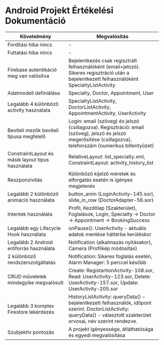 # Android Projekt Értékelési Dokumentáció

| Követelmény                                       | Megvalósítás                                                                                                                                                             |
| ------------------------------------------------- | ------------------------------------------------------------------------------------------------------------------------------------------------------------------------ |
| Fordítási hiba nincs                              | -                                                                                                                                                                        |
| Futtatási hiba nincs                              | -                                                                                                                                                                        |
| Firebase autentikáció meg van valósítva           | Bejelentkezés csak regisztrált felhasználóként (email+jelszó). Sikeres regisztráció után a bejelentkezett felhasználóként SpecialtyListActivity                          |
| Adatmodell definiálása                            | Specialty, Doctor, Appointment, User                                                                                                                                     |
| Legalább 4 különböző activity használata          | SpecialtyListActivity, DoctorListActivity, AppointmentActivity, UserActivity                                                                                             |
| Beviteli mezők beviteli típusa megfelelő          | Login: email (szöveg) és jelszó (csillagozva). Regisztráció: email (szöveg), jelszó és jelszó megerősítése (csillagozva), telefonszám (numerikus billentyűzet)           |
| ConstraintLayout és másik layout típus használata | RelativeLayout: list\_specialty.xml, ConstraintLayout: activity\_history\_list                                                                                           |
| Reszponzivitás                                    | Különböző kijelző méretek és elforgatás esetén is igényes megjelenés                                                                                                     |
| Legalább 2 különböző animáció használata          | button\_anim (LoginActivity-145.sor), slide\_in\_row (DoctorAdapter-56.sor)                                                                                              |
| Intentek használata                               | Profil, Kezdőlap (Szakterület), Foglalások, Login, Specialty -> Doctor -> Appointment -> BookingSuccess                                                                  |
| Legalább egy Lifecycle Hook használata            | onPause(): UserActivity - aktuális adatok mentése háttérbe kerüléskor                                                                                                    |
| Legalább 2 Android erőforrás használata           | Notification (alkalmazás nyitásakor), Camera (Profilkép módosítás)                                                                                                       |
| 2 különböző rendszerszolgáltatás                  | Notification: Sikeres foglalás esetén, Alarm Manager: 5 perccel később                                                                                                   |
| CRUD műveletek mindegyike megvalósult             | Create: RegistartionActivity-108.sor, Read: UserActivity-123.sor, Delete: UserActivity-157.sor, Update: UserActivity-205.sor                                             |
| Legalább 3 komplex Firestore lekérdezés           | HistoryListActivity: queryData() - bejelentkezett felhasználók, időpont szerint. DoctorListActivity: queryData() - választott szakterület orvosai, név szerint rendezve. |
| Szubjektív pontozás                               | A projekt igényessége, átláthatósága és egyedi megvalósítása                                                                                                             |
